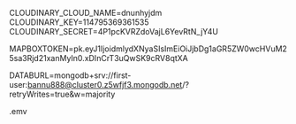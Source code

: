 CLOUDINARY_CLOUD_NAME=dnunhyjdm
CLOUDINARY_KEY=114795369361535
CLOUDINARY_SECRET=4P1pcKVRZdoVajL6YevRtN_jY4U

MAPBOXTOKEN=pk.eyJ1IjoidmlydXNyaSIsImEiOiJjbDg1aGR5ZW0wcHVuM25sa3Rjd21xanMyIn0.xDInCrT3uQwSK9cRV8qtXA


DATABURL=mongodb+srv://first-user:bannu888@cluster0.z5wfjf3.mongodb.net/?retryWrites=true&w=majority


.emv
